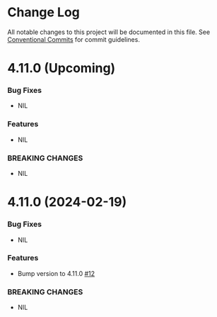 # Change Log

All notable changes to this project will be documented in this file.
See [Conventional Commits](https://conventionalcommits.org) for commit guidelines.

# 4.11.0 (Upcoming)

### Bug Fixes

* NIL

### Features

* NIL

### BREAKING CHANGES

* NIL


# 4.11.0 (2024-02-19)

### Bug Fixes

* NIL

### Features

* Bump version to 4.11.0 [#12](https://github.com/web3j/web3j-openapi-gradle-plugin/pull/12)

### BREAKING CHANGES

* NIL